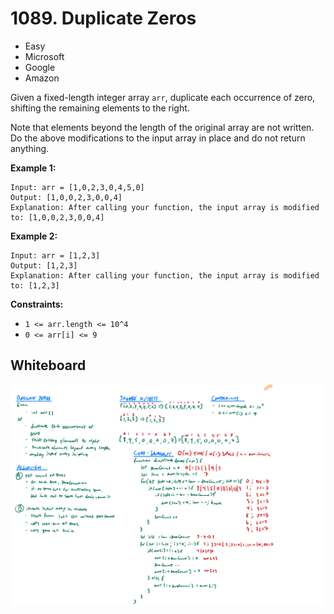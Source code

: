 # 1089. Duplicate Zeros
- Easy
- Microsoft
- Google
- Amazon

Given a fixed-length integer array `arr`, duplicate each occurrence of zero,
shifting the remaining elements to the right.

Note that elements beyond the length of the original array are not written. Do
the above modifications to the input array in place and do not return anything.

**Example 1:**
```
Input: arr = [1,0,2,3,0,4,5,0]
Output: [1,0,0,2,3,0,0,4]
Explanation: After calling your function, the input array is modified to: [1,0,0,2,3,0,0,4]
```

**Example 2:**
```
Input: arr = [1,2,3]
Output: [1,2,3]
Explanation: After calling your function, the input array is modified to: [1,2,3]
```

**Constraints:**
- `1 <= arr.length <= 10^4`
- `0 <= arr[i] <= 9`

## Whiteboard
![Whiteboard Image][whiteboard-image]

<!-- Refs -->
[whiteboard-image]: whiteboard.jpg

